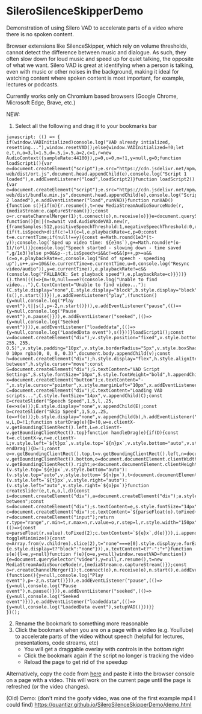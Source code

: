 # SileroSilenceSkipperDemo
Demonstration of using Silero VAD to accelerate parts of a video where there is no spoken content.

Browser extensions like SilenceSkipper, which rely on volume thresholds, cannot detect the difference between music and dialogue. As such, they often slow down for loud music and speed up for quiet talking, the opposite of what we want. Silero VAD is great at identifying when a person is talking, even with music or other noises in the background, making it ideal for watching content where spoken content is most important, for example, lectures or podcasts.

Currently works only on Chromium based browsers (Google Chrome, Microsoft Edge, Brave, etc.)

NEW: 
1. Select all the following and drag it to your bookmarks bar
```
javascript: (() => {
if(window.VADInitialized)console.log("VAD already intialized, resetting..."),window.resetVAD();else{window.VADInitialized=!0;let e,t,n,o=3,l=1.5,d=.5,i=.5,a=2,c=1,r=new AudioContext({sampleRate:44100}),p=0,u=0,m=!1,y=null,g=0;function loadScript1(){var e=document.createElement("script");e.src="https://cdn.jsdelivr.net/npm/onnxruntime-web/dist/ort.js",document.head.appendChild(e),console.log("Script 1 loaded"),e.addEventListener("load",loadScript2)}function loadScript2(){var e=document.createElement("script");e.src="https://cdn.jsdelivr.net/npm/@ricky0123/vad-web/dist/bundle.min.js",document.head.appendChild(e),console.log("Script 2 loaded"),e.addEventListener("load",runVAD)}function runVAD(){function s(){if(m){r.resume(),t=new MediaStreamAudioSourceNode(r,{mediaStream:e.captureStream()});const o=r.createChannelMerger(1);t.connect(o),n.receive(o)}}e=document.querySelector("video"),async function(){m||(n=await vad.AudioNodeVAD.new(r,{frameSamples:512,positiveSpeechThreshold:1,negativeSpeechThreshold:0,onFrameProcessed:t=>{if(t.isSpeech>d)if(c!=l){c=l,e.playbackRate=c,p=0;const t=e.currentTime;if(null!==y){const e=Math.round(1e3*(t-y));console.log(`Sped up video time: ${e}ms`),g+=Math.round(e*(o-1)/(o*l))}console.log("Speech started - slowing down - time saved ",g/1e3)}else p>0&&p--;t.isSpeech<i&&c!=o&&(p++,p>=a&&(c=o,e.playbackRate=c,console.log("End of speech - speeding up"),u++,u>=10&&(e.currentTime=e.currentTime,u=0,console.log("Resync video/audio")),y=e.currentTime)),e.playbackRate!=c&&(console.log("FALLBACK: Set playback speed"),e.playbackRate=c)}}))}().then((()=>{m=!0,null===e?(console.log("Unable to find video..."),C.textContent="Unable to find video..."):(C.style.display="none",E.style.display="block",b.style.display="block"),e.paused||t||(s(),n.start())})),e.addEventListener("play",(function(){y=null,console.log("Play event"),t||s(),p=-2,n.start()})),e.addEventListener("pause",(()=>{y=null,console.log("Pause event"),n.pause()})),e.addEventListener("seeked",(()=>{y=null,console.log("Seeked event")})),e.addEventListener("loadeddata",(()=>{y=null,console.log("LoadedData event"),s()}))}loadScript1();const v=document.createElement("div");v.style.position="fixed",v.style.bottom="10px",v.style.right="10px",v.style.zIndex="9999",v.style.backgroundColor="rgba(255, 255, 255, 0.5)",v.style.padding="10px",v.style.borderRadius="5px",v.style.boxShadow="0 0 10px rgba(0, 0, 0, 0.3)",document.body.appendChild(v);const h=document.createElement("div");h.style.display="flex",h.style.alignItems="center",h.style.justifyContent="space-between",h.style.cursor="move";const S=document.createElement("div");S.textContent="VAD Script Settings",S.style.fontSize="14px",S.style.fontWeight="bold",h.appendChild(S);const x=document.createElement("button");x.textContent="-",x.style.cursor="pointer",x.style.marginLeft="10px",x.addEventListener("click",toggleMinimize),h.appendChild(x),v.appendChild(h);const C=document.createElement("div");C.textContent="Loading VAD scripts...",C.style.fontSize="14px",v.appendChild(C);const E=createSlider("Speech Speed",1,5,l,.25,(e=>s(e)));E.style.display="none",v.appendChild(E);const b=createSlider("Skip Speed",1,5,o,.25,(e=>f(e)));b.style.display="none",v.appendChild(b),h.addEventListener("mousedown",startDrag),document.addEventListener("mousemove",handleDrag),document.addEventListener("mouseup",endDrag);let w,L,D=!1;function startDrag(e){D=!0,w=e.clientX-v.getBoundingClientRect().left,L=e.clientY-v.getBoundingClientRect().top}function handleDrag(e){if(D){const t=e.clientX-w,n=e.clientY-L;v.style.left=`${t}px`,v.style.top=`${n}px`,v.style.bottom="auto",v.style.right="auto"}}function endDrag(){D=!1;const e=v.getBoundingClientRect().top,t=v.getBoundingClientRect().left,n=document.documentElement.clientHeight-v.getBoundingClientRect().bottom,o=document.documentElement.clientWidth-v.getBoundingClientRect().right;e<document.documentElement.clientHeight/2?(v.style.top=`${e}px`,v.style.bottom="auto"):(v.style.top="auto",v.style.bottom=`${n}px`),t<document.documentElement.clientWidth/2?(v.style.left=`${t}px`,v.style.right="auto"):(v.style.left="auto",v.style.right=`${o}px`)}function createSlider(e,t,n,o,l,d){const i=document.createElement("div"),a=document.createElement("div");a.style.display="flex",a.style.justifyContent="space-between";const s=document.createElement("div");s.textContent=e,s.style.fontSize="14px",a.appendChild(s);const c=document.createElement("div");c.textContent=`${parseFloat(o).toFixed(2)}x`,c.style.fontSize="14px",a.appendChild(c),i.appendChild(a);const r=document.createElement("input");return r.type="range",r.min=t,r.max=n,r.value=o,r.step=l,r.style.width="150px",r.style.marginBottom="5px",r.addEventListener("input",(()=>{const e=parseFloat(r.value).toFixed(2);c.textContent=`${e}x`,d(e)})),i.appendChild(r),i}function toggleMinimize(){const e=Array.from(v.children).slice(2),t="none"===e[0].style.display;e.forEach((e=>{e.style.display=t?"block":"none"})),x.textContent=t?"-":"+"}function s(e){l=e,y=null}function f(e){o=e,y=null}window.resetVAD=function(){e=document.querySelector("video"),y=null,r.resume(),t=new MediaStreamAudioSourceNode(r,{mediaStream:e.captureStream()});const o=r.createChannelMerger(1);t.connect(o),n.receive(o),n.start(),e.addEventListener("play",(function(){y=null,console.log("Play event"),p=-2,n.start()})),e.addEventListener("pause",(()=>{y=null,console.log("Pause event"),n.pause()})),e.addEventListener("seeked",(()=>{y=null,console.log("Seeked event")})),e.addEventListener("loadeddata",(()=>{y=null,console.log("LoadedData event"),setupVAD()}))}}
})();
``` 
2. Rename the bookmark to something more reasonable
3. Click the bookmark when you are on a page with a video (e.g. YouTube) to accelerate parts of the video without speech (helpful for lectures, presentations, code streams, etc)
     - You will get a draggable overlay with controls in the bottom right
     - Click the bookmark again if the script no longer is tracking the video
     - Reload the page to get rid of the speedup
  
Alternatively, copy the code from [here](https://raw.githubusercontent.com/Quantizr/SileroSilenceSkipperDemo/main/console.js) and paste it into the browser console on a page with a video. This will work on the current page until the page is refreshed (or the video changes).



(Old) Demo: (don't mind the goofy video, was one of the first example mp4 I could find)
https://quantizr.github.io/SileroSilenceSkipperDemo/demo.html
